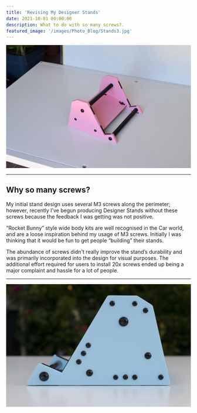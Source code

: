 ```yaml
---
title: 'Revising My Designer Stands'
date: 2021-10-01 00:00:00
description: What to do with so many screws?.
featured_image: '/images/Photo_Blog/Stands3.jpg'
---
```


<div class="gallery2" data-columns="1">
	<img src="/images/Photo_Blog/Stands2.JPG">
</div>

---

## Why so many screws?

My initial stand design uses several M3 screws along the perimeter; however, recently I’ve begun producing Designer Stands without these screws because the feedback I was getting was not positive. 

“Rocket Bunny” style wide body kits are well recognised in the Car world, and are a loose inspiration behind my usage of M3 screws. Initially I was thinking that it would be fun to get people “building” their stands.

The abundance of screws didn't really improve the stand’s durability and was primarily incorporated into the design for visual purposes. The additional effort required for users to install 20x screws ended up being a major complaint and hassle for a lot of people.  

---

<div class="gallery" data-columns="1">
	<img src="/images/Photo_Blog/Stands.JPG">
</div>
